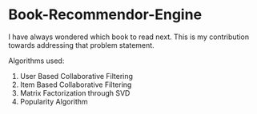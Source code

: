 # Book-Recommendor-Engine
I have always wondered which book to read next. This is my contribution towards addressing that problem statement.

Algorithms used:

1. User Based Collaborative Filtering
2. Item Based Collaborative Filtering
3. Matrix Factorization through SVD
4. Popularity Algorithm


